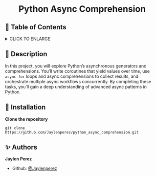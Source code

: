 # <p align="center">Python Async Comprehension</p>

## :bookmark: Table of Contents

<details>
        <summary>
        CLICK TO ENLARGE
        </summary>
        :memo: <a href="#description">Description</a>
        <br>
        :wrench: <a href="#installation">Installation</a>
        <br>
        :sparkles: <a href="#authors">Authors</a>
</details>

## :memo: <span id="description">Description</span>

In this project, you will explore Python’s asynchronous generators and comprehensions. You’ll write coroutines that yield values over time, use `async for` loops and async comprehensions to collect results, and orchestrate multiple async workflows concurrently. By completing these tasks, you’ll gain a deep understanding of advanced async patterns in Python.

## :wrench: <span id="installation">Installation</span>

**Clone the repository**

`git clone https://github.com/Jaylenperez/python_async_comprehension.git`

## :sparkles: <span id="authors">Authors</span>

**Jaylen Perez**

- Github: [@Jaylenperez](https://github.com/Jaylenperez)
